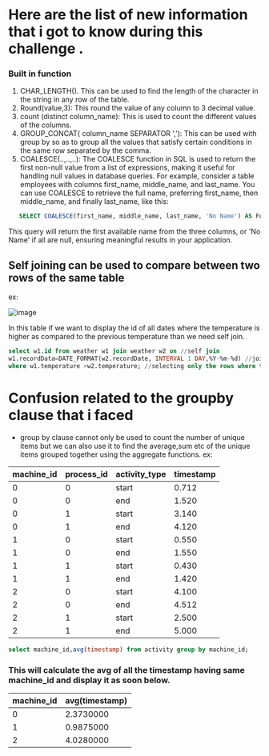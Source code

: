  # Here are the list of new information that i got to know during this challenge .
 ### Built in function
 1. CHAR_LENGTH(). This can be used to find the length of the character in the string in any row of the table.
2. Round(value,3): This round the value of any column to 3 decimal value.
3. count (distinct column_name): This is used to count the different values of the columns.
4. GROUP_CONCAT( column_name SEPARATOR ','): This can be used with group by so as to group all the values that satisfy certain conditions in the same row separated by the comma.
5. COALESCE(..,..,..): The COALESCE function in SQL is used to return the first non-null value from a list of expressions, making it useful for handling null values in database queries. For example, consider a table employees with columns first_name, middle_name, and last_name. You can use COALESCE to retrieve the full name, preferring first_name, then middle_name, and finally last_name, like this:
```SQL
   SELECT COALESCE(first_name, middle_name, last_name, 'No Name') AS FullName FROM employees;
```
This query will return the first available name from the three columns, or 'No Name' if all are null, ensuring meaningful results in your application.
 ## Self joining can  be used to compare between two rows of the same table
 ex: 
 
 ![image](https://github.com/user-attachments/assets/f82340e4-5c5f-41f8-8ce2-3683264b067f)
 
In this table if we want to display the id of all dates where the temperature is higher as compared to the previous temperature than we need self join.
```sql
select w1.id from weather w1 join weather w2 on //self join
w1.recordData=DATE_FORMAT(w2.recordDate, INTERVAL 1 DAY,%Y-%m-%d) //joining on the basis of differnce of two dates that is one day
where w1.temperature >w2.temperature; //selecting only the rows where the current temperature is greater than the previous temperature.
```
# Confusion related to the groupby clause that i faced
- group by clause cannot only be used to count the number of unique items but we can also use it to find the average,sum etc of the unique items grouped together using the aggregate functions.
ex:

| machine_id | process_id | activity_type | timestamp |
|------------|------------|---------------|-----------|
| 0          | 0          | start         | 0.712     |
| 0          | 0          | end           | 1.520     |
| 0          | 1          | start         | 3.140     |
| 0          | 1          | end           | 4.120     |
| 1          | 0          | start         | 0.550     |
| 1          | 0          | end           | 1.550     |
| 1          | 1          | start         | 0.430     |
| 1          | 1          | end           | 1.420     |
| 2          | 0          | start         | 4.100     |
| 2          | 0          | end           | 4.512     |
| 2          | 1          | start         | 2.500     |
| 2          | 1          | end           | 5.000     |

```sql
select machine_id,avg(timestamp) from activity group by machine_id;
```
### This will calculate the avg of all the timestamp having same machine_id and display it as soon below.

| machine_id | avg(timestamp) |
|------------|----------------|
| 0          | 2.3730000      |
| 1          | 0.9875000      |
| 2          | 4.0280000      |

